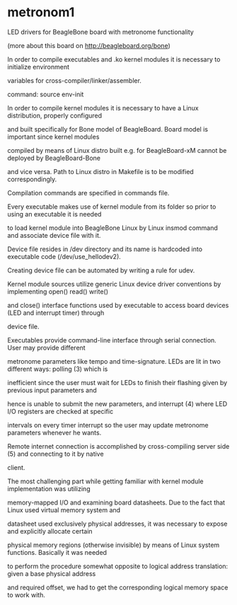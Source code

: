 metronom1
=========

LED drivers for BeagleBone board with metronome functionality

(more about this board on http://beagleboard.org/bone)

In order to compile executables and .ko kernel modules it is necessary to initialize environment

variables for cross-compiler/linker/assembler.

command: source env-init

In order to compile kernel modules it is necessary to have a Linux distribution, properly configured 

and built specifically for Bone model of BeagleBoard. Board model is important since kernel modules 

compiled by means of Linux distro built e.g. for BeagleBoard-xM cannot be deployed by BeagleBoard-Bone 

and vice versa. Path to Linux distro in Makefile is to be modified correspondingly. 

Compilation commands are specified in commands file.

Every executable makes use of kernel module from its folder so prior to using an executable it is needed

to load kernel module into BeagleBone Linux by Linux insmod command and associate device file with it.

Device file resides in /dev directory and its name is hardcoded into executable code (/dev/use_hellodev2).

Creating device file can be automated by writing a rule for udev.

Kernel module sources utilize generic Linux device driver conventions by implementing open() read() write() 

and close() interface functions used by executable to access board devices (LED and interrupt timer) through

device file. 

Executables provide command-line interface through serial connection. User may provide different 

metronome parameters like tempo and time-signature. LEDs are lit in two different ways: polling (3) which is

inefficient since the user must wait for LEDs to finish their flashing given by previous input parameters and

hence is unable to submit the new parameters, and interrupt (4) where LED I/O registers are checked at specific 

intervals on every timer interrupt so the user may update metronome parameters whenever he wants. 

Remote internet connection is accomplished by cross-compiling server side (5) and connecting to it by native

client.

The most challenging part while getting familiar with kernel module implementation was utilizing

memory-mapped I/O and examining board datasheets. Due to the fact that Linux used virtual memory system and 

datasheet used exclusively physical addresses, it was necessary to expose and explicitly allocate certain

physical memory regions (otherwise invisible) by means of Linux system functions. Basically it was needed

to perform the procedure somewhat opposite to logical address translation: given a base physical address 

and required offset, we had to get the corresponding logical memory space to work with.


































